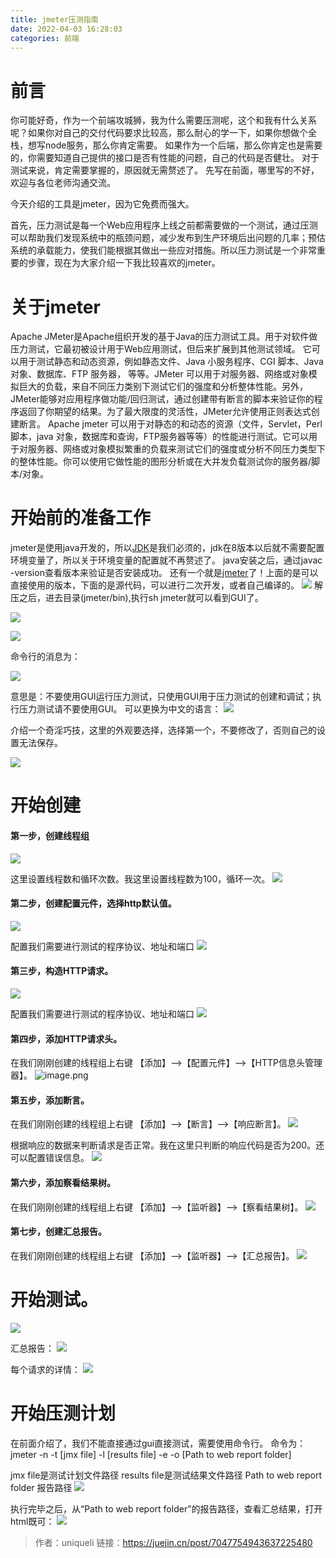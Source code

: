 ```yaml
---
title: jmeter压测指南
date: 2022-04-03 16:28:03
categories: 前端
---
```

# 前言
你可能好奇，作为一个前端攻城狮，我为什么需要压测呢，这个和我有什么关系呢？如果你对自己的交付代码要求比较高，那么耐心的学一下，如果你想做个全栈，想写node服务，那么你肯定需要。
如果作为一个后端，那么你肯定也是需要的，你需要知道自己提供的接口是否有性能的问题，自己的代码是否健壮。
对于测试来说，肯定需要掌握的，原因就无需赘述了。
先写在前面，哪里写的不好，欢迎与各位老师沟通交流。

今天介绍的工具是jmeter，因为它免费而强大。

首先，压力测试是每一个Web应用程序上线之前都需要做的一个测试，通过压测可以帮助我们发现系统中的瓶颈问题，减少发布到生产环境后出问题的几率；预估系统的承载能力，使我们能根据其做出一些应对措施。所以压力测试是一个非常重要的步骤，现在为大家介绍一下我比较喜欢的jmeter。

# 关于jmeter

Apache JMeter是Apache组织开发的基于Java的压力测试工具。用于对软件做压力测试，它最初被设计用于Web应用测试，但后来扩展到其他测试领域。 它可以用于测试静态和动态资源，例如静态文件、Java 小服务程序、CGI 脚本、Java 对象、数据库、FTP 服务器， 等等。JMeter 可以用于对服务器、网络或对象模拟巨大的负载，来自不同压力类别下测试它们的强度和分析整体性能。另外，JMeter能够对应用程序做功能/回归测试，通过创建带有断言的脚本来验证你的程序返回了你期望的结果。为了最大限度的灵活性，JMeter允许使用正则表达式创建断言。
Apache jmeter 可以用于对静态的和动态的资源（文件，Servlet，Perl脚本，java 对象，数据库和查询，FTP服务器等等）的性能进行测试。它可以用于对服务器、网络或对象模拟繁重的负载来测试它们的强度或分析不同压力类型下的整体性能。你可以使用它做性能的图形分析或在大并发负载测试你的服务器/脚本/对象。

# 开始前的准备工作

jmeter是使用java开发的，所以[JDK](https://www.oracle.com/java/technologies/javase/jdk16-archive-downloads.html)是我们必须的，jdk在8版本以后就不需要配置环境变量了，所以关于环境变量的配置就不再赘述了。
java安装之后，通过javac -version查看版本来验证是否安装成功。
还有一个就是[jmeter](https://ttc.zhiyinlou.com/jmeter)了！上面的是可以直接使用的版本，下面的是源代码，可以进行二次开发，或者自己编译的。
![](https://upload-images.jianshu.io/upload_images/10024246-ddffe44161ab4993.png?imageMogr2/auto-orient/strip%7CimageView2/2/w/1240)
解压之后，进去目录(jmeter/bin),执行sh jmeter就可以看到GUI了。

![](https://upload-images.jianshu.io/upload_images/10024246-56df67682907947c.png?imageMogr2/auto-orient/strip%7CimageView2/2/w/1240)

![](https://upload-images.jianshu.io/upload_images/10024246-57ae77846a4c4688.png?imageMogr2/auto-orient/strip%7CimageView2/2/w/1240)

命令行的消息为：

![](https://upload-images.jianshu.io/upload_images/10024246-0fb63236e71822b2.png?imageMogr2/auto-orient/strip%7CimageView2/2/w/1240)

意思是：不要使用GUI运行压力测试，只使用GUI用于压力测试的创建和调试；执行压力测试请不要使用GUI。
可以更换为中文的语言：
![](https://upload-images.jianshu.io/upload_images/10024246-3019a4e562cdcbde.png?imageMogr2/auto-orient/strip%7CimageView2/2/w/1240)

介绍一个奇淫巧技，这里的外观要选择，选择第一个，不要修改了，否则自己的设置无法保存。

![](https://upload-images.jianshu.io/upload_images/10024246-b1de204cd6a74745.png?imageMogr2/auto-orient/strip%7CimageView2/2/w/1240)

# 开始创建

#### 第一步，创建线程组

![](https://upload-images.jianshu.io/upload_images/10024246-ceb1dd8cad6c5b51.png?imageMogr2/auto-orient/strip%7CimageView2/2/w/1240)

这里设置线程数和循环次数。我这里设置线程数为100，循环一次。
![](https://upload-images.jianshu.io/upload_images/10024246-772ed9d487fa03d1.png?imageMogr2/auto-orient/strip%7CimageView2/2/w/1240)

#### 第二步，创建配置元件，选择http默认值。

![](https://upload-images.jianshu.io/upload_images/10024246-5071a61e8501da71.png?imageMogr2/auto-orient/strip%7CimageView2/2/w/1240)

配置我们需要进行测试的程序协议、地址和端口
![](https://upload-images.jianshu.io/upload_images/10024246-ea247cd4f4dd136d.png?imageMogr2/auto-orient/strip%7CimageView2/2/w/1240)

#### 第三步，构造HTTP请求。

![](https://upload-images.jianshu.io/upload_images/10024246-0a614cfb151d852f.png?imageMogr2/auto-orient/strip%7CimageView2/2/w/1240)

配置我们需要进行测试的程序协议、地址和端口
![](https://upload-images.jianshu.io/upload_images/10024246-90d37ee76118abe0.png?imageMogr2/auto-orient/strip%7CimageView2/2/w/1240)

#### 第四步，添加HTTP请求头。

在我们刚刚创建的线程组上右键 【添加】–>【配置元件】–>【HTTP信息头管理器】。
![image.png](https://upload-images.jianshu.io/upload_images/10024246-0c3e94a24dde7d87.png?imageMogr2/auto-orient/strip%7CimageView2/2/w/1240)


#### 第五步，添加断言。

在我们刚刚创建的线程组上右键 【添加】–>【断言】–>【响应断言】。
![](https://upload-images.jianshu.io/upload_images/10024246-029e1b63d2390577.png?imageMogr2/auto-orient/strip%7CimageView2/2/w/1240)

根据响应的数据来判断请求是否正常。我在这里只判断的响应代码是否为200。还可以配置错误信息。
![](https://upload-images.jianshu.io/upload_images/10024246-1a988b6962b78476.png?imageMogr2/auto-orient/strip%7CimageView2/2/w/1240)

#### 第六步，添加察看结果树。

在我们刚刚创建的线程组上右键 【添加】–>【监听器】–>【察看结果树】。
![](https://upload-images.jianshu.io/upload_images/10024246-0388404388f12e50.png?imageMogr2/auto-orient/strip%7CimageView2/2/w/1240)

#### 第七步，创建汇总报告。

在我们刚刚创建的线程组上右键 【添加】–>【监听器】–>【汇总报告】。
![](https://upload-images.jianshu.io/upload_images/10024246-deed4de413dfb8ed.png?imageMogr2/auto-orient/strip%7CimageView2/2/w/1240)

# 开始测试。
![](https://upload-images.jianshu.io/upload_images/10024246-c3cc17f80ffc81f9.png?imageMogr2/auto-orient/strip%7CimageView2/2/w/1240)

汇总报告：
![](https://upload-images.jianshu.io/upload_images/10024246-d2d0db9aa1bb025b.png?imageMogr2/auto-orient/strip%7CimageView2/2/w/1240)

每个请求的详情：
![](https://upload-images.jianshu.io/upload_images/10024246-0b79a573a363b14f.png?imageMogr2/auto-orient/strip%7CimageView2/2/w/1240)

# [](https://link.juejin.cn?target=)开始压测计划

在前面介绍了，我们不能直接通过gui直接测试，需要使用命令行。
命令为： jmeter -n -t [jmx file] -l [results file] -e -o [Path to web report folder]

jmx file是测试计划文件路径
results file是测试结果文件路径
Path to web report folder 报告路径
![](https://upload-images.jianshu.io/upload_images/10024246-76bd88023e1fe9cf.png?imageMogr2/auto-orient/strip%7CimageView2/2/w/1240)

执行完毕之后，从“Path to web report folder”的报告路径，查看汇总结果，打开html既可：
![](https://upload-images.jianshu.io/upload_images/10024246-66e1494965e1539d.png?imageMogr2/auto-orient/strip%7CimageView2/2/w/1240)
>作者：uniqueli
链接：https://juejin.cn/post/7047754943637225480
